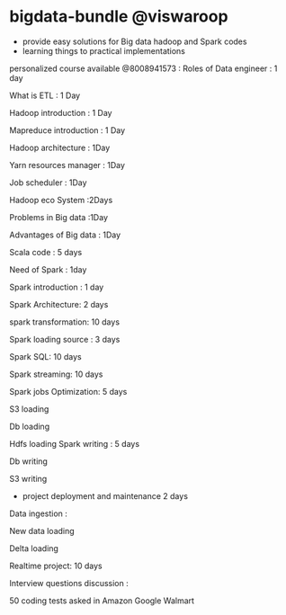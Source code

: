 # bigdata-bundle @viswaroop

- provide easy solutions for Big data hadoop and Spark codes
- learning things to practical implementations 

personalized course available @8008941573 :
Roles of Data engineer  : 1 day

What is ETL : 1 Day

Hadoop introduction : 1 Day

Mapreduce introduction : 1 Day

Hadoop architecture : 1Day

Yarn resources manager : 1Day

Job scheduler : 1Day

Hadoop eco System :2Days

Problems in Big data :1Day

Advantages of Big data : 1Day

Scala code : 5 days

Need of Spark : 1day

Spark introduction : 1 day

Spark Architecture: 2 days

spark transformation:  10 days

Spark loading source : 3 days

Spark SQL: 10 days

Spark streaming: 10 days

Spark jobs Optimization: 5 days

S3 loading

Db loading

Hdfs loading Spark writing : 5 days

Db writing

S3 writing

- project deployment and maintenance 2 days


Data ingestion :

New data loading

Delta loading


Realtime project: 10 days

Interview questions discussion :

50 coding tests asked in Amazon Google Walmart 
